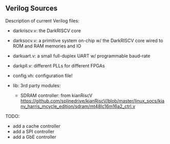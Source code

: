 ## Verilog Sources

Description of current Verilog files:

- darkriscv.v: the DarkRISCV core
- darksocv.v: a primitive system on-chip w/ the DarkRISCV core wired to ROM and RAM memories and IO
- darkuart.v: a small full-duplex UART w/ programmable baud-rate
- darkpll.v: different PLLs for different FPGAs
- config.vh: configuration file!

- lib: 3rd party modules:
  - SDRAM controller: from kianRiscV
    https://github.com/splinedrive/kianRiscV/blob/master/linux_socs/kianv_harris_mcycle_edition/sdram/mt48lc16m16a2_ctrl.v

TODO:

- add a cache controller
- add a SPI controller
- add a GbE controller
